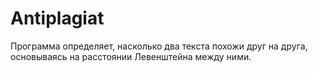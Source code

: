 # Antiplagiat
Программа определяет, насколько два текста похожи друг на друга, основываясь на расстоянии Левенштейна между ними.
